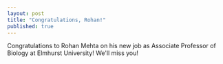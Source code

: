 ```yaml
---
layout: post
title: "Congratulations, Rohan!"
published: true
---
```


Congratulations to Rohan Mehta on his new job as Associate Professor of Biology at Elmhurst University! We'll miss you!